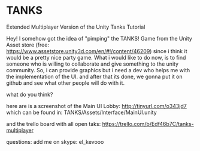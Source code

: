 # TANKS
Extended Multiplayer Version of the Unity Tanks Tutorial

Hey! I somehow got the idea of "pimping" the TANKS! Game from the Unity Asset store (free: https://www.assetstore.unity3d.com/en/#!/content/46209) since i think it would be a pretty nice party game. 
What i would like to do now, is to find someone who is willing to collaborate and give something to the unity community. So, i can provide graphics but i need a dev who helps me with the implementation of the UI. and after that its done, we gonna put it on github and see what other people will do with it. 

what do you think?

here are is a screenshot of the Main UI
Lobby: http://tinyurl.com/o343jd7
which can be found in: TANKS/Assets/Interface/MainUI.unity

and the trello board with all open taks:
https://trello.com/b/Edf46b7C/tanks-multiplayer

questions: add me on skype: el_kevooo
